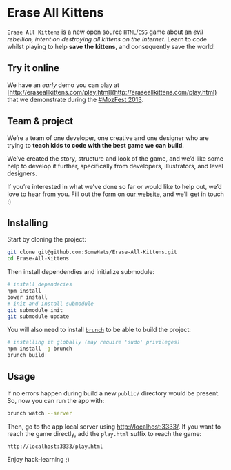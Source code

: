 Erase All Kittens
=============

`Erase All Kittens` is a new open source `HTML`/`CSS` game about an _evil rebellion, intent on destroying all kittens on the Internet_. Learn to code whilst playing to help **save the kittens**, and consequently save the world!

## Try it online
We have an *early* demo you can play at [http://eraseallkittens.com/play.html](http://eraseallkittens.com/play.html) that we demonstrate during the [#MozFest 2013]().

## Team & project
We’re a team of one developer, one creative and one designer who are trying to **teach kids to code with the best game we can build**.

We’ve created the story, structure and look of the game, and we’d like some help to develop it further, specifically from developers, illustrators, and level designers.

If you’re interested in what we’ve done so far or would like to help out, we’d love to hear from you. Fill out the form on [our website](http://eraseallkittens.com/), and we'll get in touch :)

## Installing

Start by cloning the project:
```bash
git clone git@github.com:SomeHats/Erase-All-Kittens.git
cd Erase-All-Kittens
```
Then install dependendies and initialize submodule:
```bash
# install dependecies
npm install
bower install
# init and install submodule
git submodule init
git submodule update
```
You will also need to install [`brunch`](https://github.com/brunch/brunch) to be able to build the project:
```bash
# installing it globally (may require 'sudo' privileges)
npm install -g brunch
brunch build
```

## Usage
If no errors happen during build a new `public/` directory would be present. So, now you can run the app with:
```bash
brunch watch --server
```
Then, go to the app local server using [http://localhost:3333/](http://localhost:3333/). If you want to reach the game directly, add the `play.html` suffix to reach the game:

    http://localhost:3333/play.html

Enjoy hack-learning ;)
